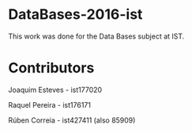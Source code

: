 # DataBases-2016-ist
This work was done for the Data Bases subject at IST.
# Contributors
Joaquim Esteves - ist177020

Raquel Pereira - ist176171

Rúben Correia - ist427411 (also 85909)
